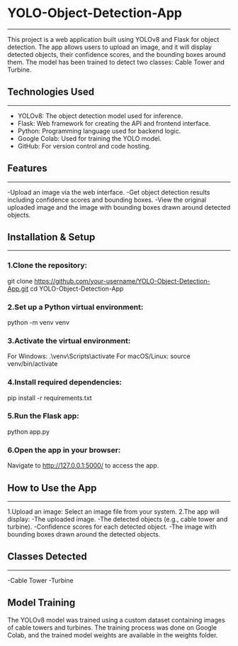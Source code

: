 # YOLO-Object-Detection-App
<hr>

This project is a web application built using YOLOv8 and Flask for object detection. The app allows users to upload an image, and it will display detected objects, their confidence scores, and the bounding boxes around them. The model has been trained to detect two classes: Cable Tower and Turbine.

## Technologies Used
<hr>

- YOLOv8: The object detection model used for inference.
- Flask: Web framework for creating the API and frontend interface.
- Python: Programming language used for backend logic.
- Google Colab: Used for training the YOLO model.
- GitHub: For version control and code hosting.

## Features
<hr>

-Upload an image via the web interface.
-Get object detection results including confidence scores and bounding boxes.
-View the original uploaded image and the image with bounding boxes drawn around detected objects.

## Installation & Setup
<hr>

### 1.Clone the repository:
git clone https://github.com/your-username/YOLO-Object-Detection-App.git
cd YOLO-Object-Detection-App

### 2.Set up a Python virtual environment: 
python -m venv venv

### 3.Activate the virtual environment:
For Windows: .\venv\Scripts\activate
For macOS/Linux: source venv/bin/activate

### 4.Install required dependencies: 
pip install -r requirements.txt

### 5.Run the Flask app:
python app.py

### 6.Open the app in your browser:
Navigate to http://127.0.0.1:5000/ to access the app.

## How to Use the App
<hr>

1.Upload an image: Select an image file from your system.
2.The app will display:
-The uploaded image.
-The detected objects (e.g., cable tower and turbine).
-Confidence scores for each detected object.
-The image with bounding boxes drawn around the detected objects.

## Classes Detected
<hr>

-Cable Tower
-Turbine

## Model Training
The YOLOv8 model was trained using a custom dataset containing images of cable towers and turbines. The training process was done on Google Colab, and the trained model weights are available in the weights folder.



